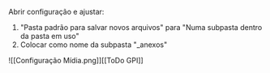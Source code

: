 Abrir configuração e ajustar:

1. "Pasta padrão para salvar novos arquivos" para "Numa subpasta dentro da pasta em uso"
2. Colocar como nome da subpasta "_anexos"

![[Configuração Mídia.png]][[ToDo GPI]]